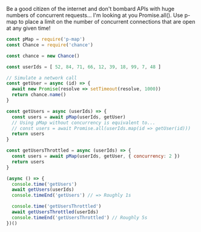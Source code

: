 Be a good citizen of the internet and don't bombard APIs with huge numbers of concurrent requests... I'm looking at you Promise.all(). Use p-map to place a limit on the number of concurrent connections that are open at any given time!

```js
const pMap = require('p-map')
const Chance = require('chance')

const chance = new Chance()

const userIds = [ 52, 84, 71, 66, 12, 39, 18, 99, 7, 48 ]

// Simulate a network call
const getUser = async (id) => {
  await new Promise(resolve => setTimeout(resolve, 1000))
  return chance.name()
}

const getUsers = async (userIds) => {
  const users = await pMap(userIds, getUser)
  // Using pMap without concurrency is equivalent to...
  // const users = await Promise.all(userIds.map(id => getUser(id)))
  return users
}

const getUsersThrottled = async (userIds) => {
  const users = await pMap(userIds, getUser, { concurrency: 2 })
  return users
}

(async () => {
  console.time('getUsers')
  await getUsers(userIds)
  console.timeEnd('getUsers') // => Roughly 1s

  console.time('getUsersThrottled')
  await getUsersThrottled(userIds)
  console.timeEnd('getUsersThrottled') // Roughly 5s
})()
```
